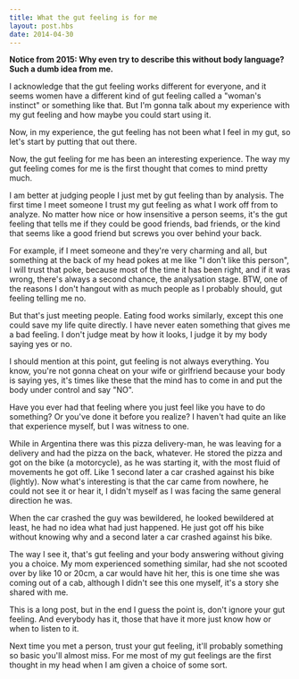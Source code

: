 ```yaml
---
title: What the gut feeling is for me
layout: post.hbs
date: 2014-04-30
---
```


**Notice from 2015: Why even try to describe this without body language?  Such
a dumb idea from me.**

I acknowledge that the gut feeling works different for everyone, and it seems
women have a different kind of gut feeling called a "woman's instinct" or
something like that.  But I'm gonna talk about my experience with my gut feeling
and how maybe you could start using it.

Now, in my experience, the gut feeling has not been what I feel in my gut, so
let's start by putting that out there.

Now, the gut feeling for me has been an interesting experience.  The way my gut
feeling comes for me is the first thought that comes to mind pretty much.

I am better at judging people I just met by gut feeling than by analysis.  The
first time I meet someone I trust my gut feeling as what I work off from to
analyze.  No matter how nice or how insensitive a person seems, it's the gut
feeling that tells me if they could be good friends, bad friends, or the kind
that seems like a good friend but screws you over behind your back.

For example, if I meet someone and they're very charming and all, but something
at the back of my head pokes at me like "I don't like this person", I will trust
that poke, because most of the time it has been right, and if it was wrong,
there's always a second chance, the analysation stage.  BTW, one of the reasons
I don't hangout with as much people as I probably should, gut feeling telling me
no.

But that's just meeting people.  Eating food works similarly, except this one
could save my life quite directly.  I have never eaten something that gives me
a bad feeling.  I don't judge meat by how it looks, I judge it by my body saying
yes or no.

I should mention at this point, gut feeling is not always everything.  You know,
you're not gonna cheat on your wife or girlfriend because your body is saying
yes, it's times like these that the mind has to come in and put the body under
control and say "NO".

Have you ever had that feeling where you just feel like you have to do
something?  Or you've done it before you realize?  I haven't had quite an like
that experience myself, but I was witness to one.

While in Argentina there was this pizza delivery-man, he was leaving for a
delivery and had the pizza on the back, whatever.  He stored the pizza and got
on the bike (a motorcycle), as he was starting it, with the most fluid of
movements he got off.  Like 1 second later a car crashed against his bike
(lightly).  Now what's interesting is that the car came from nowhere, he could
not see it or hear it, I didn't myself as I was facing the same general
direction he was.

When the car crashed the guy was bewildered, he looked bewildered at least, he
had no idea what had just happened.  He just got off his bike without knowing
why and a second later a car crashed against his bike.

The way I see it, that's gut feeling and your body answering without giving you
a choice.  My mom experienced something similar, had she not scooted over by
like 10 or 20cm, a car would have hit her, this is one time she was coming out
of a cab, although I didn't see this one myself, it's a story she shared with
me.

This is a long post, but in the end I guess the point is, don't ignore your gut
feeling.  And everybody has it, those that have it more just know how or when to
listen to it.

Next time you met a person, trust your gut feeling, it'll probably something so
basic you'll almost miss.  For me most of my gut feelings are the first thought
in my head when I am given a choice of some sort.
